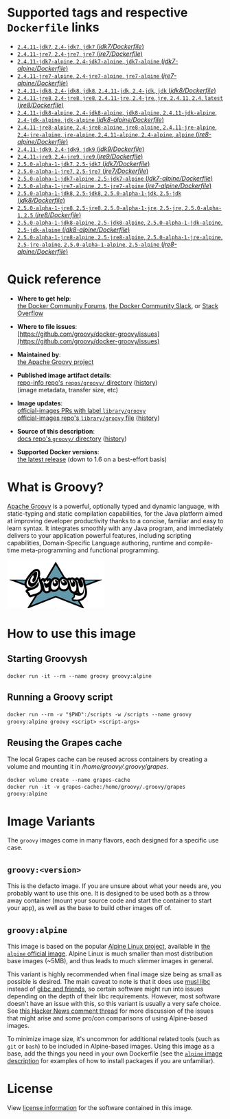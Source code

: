 <!--

********************************************************************************

WARNING:

    DO NOT EDIT "groovy/README.md"

    IT IS AUTO-GENERATED

    (from the other files in "groovy/" combined with a set of templates)

********************************************************************************

-->

# Supported tags and respective `Dockerfile` links

-	[`2.4.11-jdk7`, `2.4-jdk7`, `jdk7` (*jdk7/Dockerfile*)](https://github.com/groovy/docker-groovy/blob/2ddaa9372c9d8c80fd76e0de808be030cd4ba380/jdk7/Dockerfile)
-	[`2.4.11-jre7`, `2.4-jre7`, `jre7` (*jre7/Dockerfile*)](https://github.com/groovy/docker-groovy/blob/2ddaa9372c9d8c80fd76e0de808be030cd4ba380/jre7/Dockerfile)
-	[`2.4.11-jdk7-alpine`, `2.4-jdk7-alpine`, `jdk7-alpine` (*jdk7-alpine/Dockerfile*)](https://github.com/groovy/docker-groovy/blob/2ddaa9372c9d8c80fd76e0de808be030cd4ba380/jdk7-alpine/Dockerfile)
-	[`2.4.11-jre7-alpine`, `2.4-jre7-alpine`, `jre7-alpine` (*jre7-alpine/Dockerfile*)](https://github.com/groovy/docker-groovy/blob/2ddaa9372c9d8c80fd76e0de808be030cd4ba380/jre7-alpine/Dockerfile)
-	[`2.4.11-jdk8`, `2.4-jdk8`, `jdk8`, `2.4.11-jdk`, `2.4-jdk`, `jdk` (*jdk8/Dockerfile*)](https://github.com/groovy/docker-groovy/blob/2ddaa9372c9d8c80fd76e0de808be030cd4ba380/jdk8/Dockerfile)
-	[`2.4.11-jre8`, `2.4-jre8`, `jre8`, `2.4.11-jre`, `2.4-jre`, `jre`, `2.4.11`, `2.4`, `latest` (*jre8/Dockerfile*)](https://github.com/groovy/docker-groovy/blob/2ddaa9372c9d8c80fd76e0de808be030cd4ba380/jre8/Dockerfile)
-	[`2.4.11-jdk8-alpine`, `2.4-jdk8-alpine`, `jdk8-alpine`, `2.4.11-jdk-alpine`, `2.4-jdk-alpine`, `jdk-alpine` (*jdk8-alpine/Dockerfile*)](https://github.com/groovy/docker-groovy/blob/2ddaa9372c9d8c80fd76e0de808be030cd4ba380/jdk8-alpine/Dockerfile)
-	[`2.4.11-jre8-alpine`, `2.4-jre8-alpine`, `jre8-alpine`, `2.4.11-jre-alpine`, `2.4-jre-alpine`, `jre-alpine`, `2.4.11-alpine`, `2.4-alpine`, `alpine` (*jre8-alpine/Dockerfile*)](https://github.com/groovy/docker-groovy/blob/2ddaa9372c9d8c80fd76e0de808be030cd4ba380/jre8-alpine/Dockerfile)
-	[`2.4.11-jdk9`, `2.4-jdk9`, `jdk9` (*jdk9/Dockerfile*)](https://github.com/groovy/docker-groovy/blob/2ddaa9372c9d8c80fd76e0de808be030cd4ba380/jdk9/Dockerfile)
-	[`2.4.11-jre9`, `2.4-jre9`, `jre9` (*jre9/Dockerfile*)](https://github.com/groovy/docker-groovy/blob/2ddaa9372c9d8c80fd76e0de808be030cd4ba380/jre9/Dockerfile)
-	[`2.5.0-alpha-1-jdk7`, `2.5-jdk7` (*jdk7/Dockerfile*)](https://github.com/groovy/docker-groovy/blob/5458567bb10318d65de2675e1e374173448281e9/jdk7/Dockerfile)
-	[`2.5.0-alpha-1-jre7`, `2.5-jre7` (*jre7/Dockerfile*)](https://github.com/groovy/docker-groovy/blob/5458567bb10318d65de2675e1e374173448281e9/jre7/Dockerfile)
-	[`2.5.0-alpha-1-jdk7-alpine`, `2.5-jdk7-alpine` (*jdk7-alpine/Dockerfile*)](https://github.com/groovy/docker-groovy/blob/5458567bb10318d65de2675e1e374173448281e9/jdk7-alpine/Dockerfile)
-	[`2.5.0-alpha-1-jre7-alpine`, `2.5-jre7-alpine` (*jre7-alpine/Dockerfile*)](https://github.com/groovy/docker-groovy/blob/5458567bb10318d65de2675e1e374173448281e9/jre7-alpine/Dockerfile)
-	[`2.5.0-alpha-1-jdk8`, `2.5-jdk8`, `2.5.0-alpha-1-jdk`, `2.5-jdk` (*jdk8/Dockerfile*)](https://github.com/groovy/docker-groovy/blob/5458567bb10318d65de2675e1e374173448281e9/jdk8/Dockerfile)
-	[`2.5.0-alpha-1-jre8`, `2.5-jre8`, `2.5.0-alpha-1-jre`, `2.5-jre`, `2.5.0-alpha-1`, `2.5` (*jre8/Dockerfile*)](https://github.com/groovy/docker-groovy/blob/5458567bb10318d65de2675e1e374173448281e9/jre8/Dockerfile)
-	[`2.5.0-alpha-1-jdk8-alpine`, `2.5-jdk8-alpine`, `2.5.0-alpha-1-jdk-alpine`, `2.5-jdk-alpine` (*jdk8-alpine/Dockerfile*)](https://github.com/groovy/docker-groovy/blob/5458567bb10318d65de2675e1e374173448281e9/jdk8-alpine/Dockerfile)
-	[`2.5.0-alpha-1-jre8-alpine`, `2.5-jre8-alpine`, `2.5.0-alpha-1-jre-alpine`, `2.5-jre-alpine`, `2.5.0-alpha-1-alpine`, `2.5-alpine` (*jre8-alpine/Dockerfile*)](https://github.com/groovy/docker-groovy/blob/5458567bb10318d65de2675e1e374173448281e9/jre8-alpine/Dockerfile)

# Quick reference

-	**Where to get help**:  
	[the Docker Community Forums](https://forums.docker.com/), [the Docker Community Slack](https://blog.docker.com/2016/11/introducing-docker-community-directory-docker-community-slack/), or [Stack Overflow](https://stackoverflow.com/search?tab=newest&q=docker)

-	**Where to file issues**:  
	[https://github.com/groovy/docker-groovy/issues](https://github.com/groovy/docker-groovy/issues)

-	**Maintained by**:  
	[the Apache Groovy project](https://github.com/groovy/docker-groovy)

-	**Published image artifact details**:  
	[repo-info repo's `repos/groovy/` directory](https://github.com/docker-library/repo-info/blob/master/repos/groovy) ([history](https://github.com/docker-library/repo-info/commits/master/repos/groovy))  
	(image metadata, transfer size, etc)

-	**Image updates**:  
	[official-images PRs with label `library/groovy`](https://github.com/docker-library/official-images/pulls?q=label%3Alibrary%2Fgroovy)  
	[official-images repo's `library/groovy` file](https://github.com/docker-library/official-images/blob/master/library/groovy) ([history](https://github.com/docker-library/official-images/commits/master/library/groovy))

-	**Source of this description**:  
	[docs repo's `groovy/` directory](https://github.com/docker-library/docs/tree/master/groovy) ([history](https://github.com/docker-library/docs/commits/master/groovy))

-	**Supported Docker versions**:  
	[the latest release](https://github.com/docker/docker/releases/latest) (down to 1.6 on a best-effort basis)

# What is Groovy?

[Apache Groovy](http://groovy-lang.org/) is a powerful, optionally typed and dynamic language, with static-typing and static compilation capabilities, for the Java platform aimed at improving developer productivity thanks to a concise, familiar and easy to learn syntax. It integrates smoothly with any Java program, and immediately delivers to your application powerful features, including scripting capabilities, Domain-Specific Language authoring, runtime and compile-time meta-programming and functional programming.

![logo](https://raw.githubusercontent.com/docker-library/docs/bb5fc730ed18c45d86425f9fa4265d50cb795ec8/groovy/logo.png)

# How to use this image

## Starting Groovysh

`docker run -it --rm --name groovy groovy:alpine`

## Running a Groovy script

`docker run --rm -v "$PWD":/scripts -w /scripts --name groovy groovy:alpine groovy <script> <script-args>`

## Reusing the Grapes cache

The local Grapes cache can be reused across containers by creating a volume and mounting it in */home/groovy/.groovy/grapes*.

```console
docker volume create --name grapes-cache
docker run -it -v grapes-cache:/home/groovy/.groovy/grapes groovy:alpine
```

# Image Variants

The `groovy` images come in many flavors, each designed for a specific use case.

## `groovy:<version>`

This is the defacto image. If you are unsure about what your needs are, you probably want to use this one. It is designed to be used both as a throw away container (mount your source code and start the container to start your app), as well as the base to build other images off of.

## `groovy:alpine`

This image is based on the popular [Alpine Linux project](http://alpinelinux.org), available in [the `alpine` official image](https://hub.docker.com/_/alpine). Alpine Linux is much smaller than most distribution base images (~5MB), and thus leads to much slimmer images in general.

This variant is highly recommended when final image size being as small as possible is desired. The main caveat to note is that it does use [musl libc](http://www.musl-libc.org) instead of [glibc and friends](http://www.etalabs.net/compare_libcs.html), so certain software might run into issues depending on the depth of their libc requirements. However, most software doesn't have an issue with this, so this variant is usually a very safe choice. See [this Hacker News comment thread](https://news.ycombinator.com/item?id=10782897) for more discussion of the issues that might arise and some pro/con comparisons of using Alpine-based images.

To minimize image size, it's uncommon for additional related tools (such as `git` or `bash`) to be included in Alpine-based images. Using this image as a base, add the things you need in your own Dockerfile (see the [`alpine` image description](https://hub.docker.com/_/alpine/) for examples of how to install packages if you are unfamiliar).

# License

View [license information](http://www.apache.org/licenses/LICENSE-2.0.html) for the software contained in this image.
